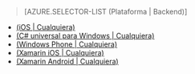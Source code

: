 ﻿> [AZURE.SELECTOR-LIST (Plataforma | Backend)]
- [(iOS | Cualquiera)](/es-es/documentation/articles/mobile-services-ios-get-started-offline-data/)
- [(C# universal para Windows | Cualquiera)](/es-es/documentation/articles/mobile-services-windows-store-dotnet-get-started-offline-data/)
- [(Windows Phone | Cualquiera)](/es-es/documentation/articles/mobile-services-windows-phone-get-started-offline-data/)
- [(Xamarin iOS | Cualquiera)](/es-es/documentation/articles/mobile-services-xamarin-ios-get-started-offline-data/)
- [(Xamarin Android | Cualquiera)](/es-es/documentation/articles/mobile-services-xamarin-android-get-started-offline-data/)

<!--HONumber=42-->
